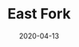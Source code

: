 ---
layout: page
title: East Fork
permalink: /east-fork
domain: eastfork.com
status: live
tags: home dinnerware kitchen
date: 2020-04-13
---